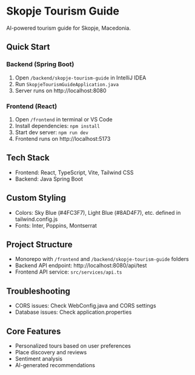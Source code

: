 # Skopje Tourism Guide
AI-powered tourism guide for Skopje, Macedonia.

## Quick Start

### Backend (Spring Boot)
1. Open `/backend/skopje-tourism-guide` in IntelliJ IDEA
2. Run `SkopjeTourismGuideApplication.java`
3. Server runs on http://localhost:8080

### Frontend (React)
1. Open `/frontend` in terminal or VS Code
2. Install dependencies: `npm install`
3. Start dev server: `npm run dev`
4. Frontend runs on http://localhost:5173


## Tech Stack
- Frontend: React, TypeScript, Vite, Tailwind CSS
- Backend: Java Spring Boot

## Custom Styling
- Colors: Sky Blue (#4FC3F7), Light Blue (#8AD4F7), etc. defined in tailwind.config.js
- Fonts: Inter, Poppins, Montserrat

## Project Structure
- Monorepo with `/frontend` and `/backend/skopje-tourism-guide` folders
- Backend API endpoint: http://localhost:8080/api/test
- Frontend API service: `src/services/api.ts`

## Troubleshooting
- CORS issues: Check WebConfig.java and CORS settings
- Database issues: Check application.properties


## Core Features
- Personalized tours based on user preferences
- Place discovery and reviews
- Sentiment analysis
- AI-generated recommendations